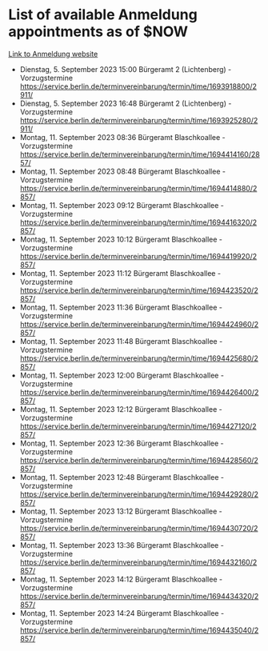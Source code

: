 # List of available Anmeldung appointments as of $NOW
[Link to Anmeldung website](https://service.berlin.de/terminvereinbarung/termin/tag.php?termin=1&anliegen[]=120686&dienstleisterlist=122210,122217,327316,122219,327312,122227,327314,122231,327346,122243,327348,122254,122252,329742,122260,329745,122262,329748,122271,327278,122273,327274,122277,327276,330436,122280,327294,122282,327290,122284,327292,122291,327270,122285,327266,122286,327264,122296,327268,150230,329760,122297,327286,122294,327284,122312,329763,122314,329775,122304,327330,122311,327334,122309,327332,317869,122281,327352,122279,329772,122283,122276,327324,122274,327326,122267,329766,122246,327318,122251,327320,122257,327322,122208,327298,122226,327300&herkunft=http%3A%2F%2Fservice.berlin.de%2Fdienstleistung%2F120686%2F)
- Dienstag, 5. September 2023 15:00 Bürgeramt 2 (Lichtenberg) - Vorzugstermine https://service.berlin.de/terminvereinbarung/termin/time/1693918800/2911/
- Dienstag, 5. September 2023 16:48 Bürgeramt 2 (Lichtenberg) - Vorzugstermine https://service.berlin.de/terminvereinbarung/termin/time/1693925280/2911/
- Montag, 11. September 2023 08:36 Bürgeramt Blaschkoallee - Vorzugstermine https://service.berlin.de/terminvereinbarung/termin/time/1694414160/2857/
- Montag, 11. September 2023 08:48 Bürgeramt Blaschkoallee - Vorzugstermine https://service.berlin.de/terminvereinbarung/termin/time/1694414880/2857/
- Montag, 11. September 2023 09:12 Bürgeramt Blaschkoallee - Vorzugstermine https://service.berlin.de/terminvereinbarung/termin/time/1694416320/2857/
- Montag, 11. September 2023 10:12 Bürgeramt Blaschkoallee - Vorzugstermine https://service.berlin.de/terminvereinbarung/termin/time/1694419920/2857/
- Montag, 11. September 2023 11:12 Bürgeramt Blaschkoallee - Vorzugstermine https://service.berlin.de/terminvereinbarung/termin/time/1694423520/2857/
- Montag, 11. September 2023 11:36 Bürgeramt Blaschkoallee - Vorzugstermine https://service.berlin.de/terminvereinbarung/termin/time/1694424960/2857/
- Montag, 11. September 2023 11:48 Bürgeramt Blaschkoallee - Vorzugstermine https://service.berlin.de/terminvereinbarung/termin/time/1694425680/2857/
- Montag, 11. September 2023 12:00 Bürgeramt Blaschkoallee - Vorzugstermine https://service.berlin.de/terminvereinbarung/termin/time/1694426400/2857/
- Montag, 11. September 2023 12:12 Bürgeramt Blaschkoallee - Vorzugstermine https://service.berlin.de/terminvereinbarung/termin/time/1694427120/2857/
- Montag, 11. September 2023 12:36 Bürgeramt Blaschkoallee - Vorzugstermine https://service.berlin.de/terminvereinbarung/termin/time/1694428560/2857/
- Montag, 11. September 2023 12:48 Bürgeramt Blaschkoallee - Vorzugstermine https://service.berlin.de/terminvereinbarung/termin/time/1694429280/2857/
- Montag, 11. September 2023 13:12 Bürgeramt Blaschkoallee - Vorzugstermine https://service.berlin.de/terminvereinbarung/termin/time/1694430720/2857/
- Montag, 11. September 2023 13:36 Bürgeramt Blaschkoallee - Vorzugstermine https://service.berlin.de/terminvereinbarung/termin/time/1694432160/2857/
- Montag, 11. September 2023 14:12 Bürgeramt Blaschkoallee - Vorzugstermine https://service.berlin.de/terminvereinbarung/termin/time/1694434320/2857/
- Montag, 11. September 2023 14:24 Bürgeramt Blaschkoallee - Vorzugstermine https://service.berlin.de/terminvereinbarung/termin/time/1694435040/2857/

